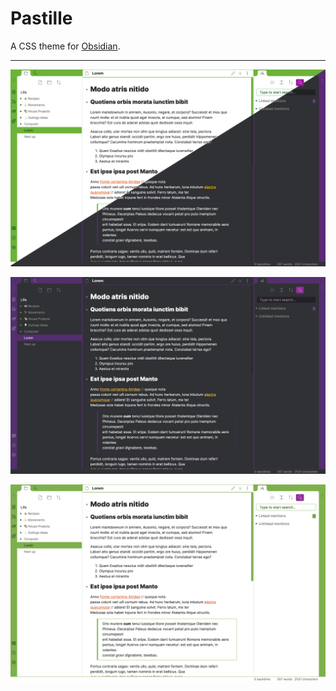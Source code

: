 # Pastille

A CSS theme for [Obsidian](https://obsidian.md/).

---

![screenshot](promo_screenshot.png)

![dark mode screenshot](screenshot_dark_mode.png)

![light mode screenshot](screenshot_light_mode.png)